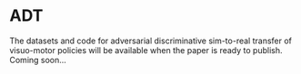 # ADT
The datasets and code for adversarial discriminative sim-to-real transfer of visuo-motor policies will be available when the paper is ready to publish. Coming soon...

